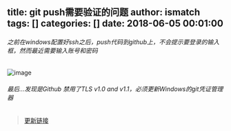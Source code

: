 title: git push需要验证的问题
author: ismatch
tags: []
categories: []
date: 2018-06-05 00:01:00
---
###### 之前在windows配置好ssh之后，push代码到github上，不会提示要登录的输入框，然而最近需要输入账号和密码
![image](/files/pusherror.png)
###### 最后...发现是Github 禁用了TLS v1.0 and v1.1，必须更新Windows的git凭证管理器
> [更新链接](https://github.com/Microsoft/Git-Credential-Manager-for-Windows/releases/tag/v1.14.0)